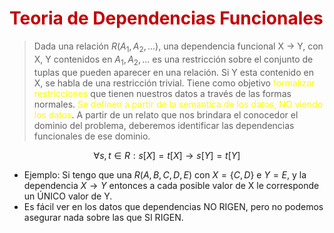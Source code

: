 # <span style="color:#c00000">Teoria de Dependencias Funcionales</span> 

>Dada una relación $R(A_1, A_2, ...)$, una dependencia funcional X -> Y, con X, Y contenidos en $A_1, A_2, ...$ es una restricción sobre el conjunto de tuplas que pueden aparecer en una relación.
>Si Y esta contenido en X, se habla de una restricción trivial.
>Tiene como objetivo <span style="color:#ffff00">formalizar restricciones</span> que tienen nuestros datos a través de las formas normales.
><span style="color:#ffff00">Se definen a partir de la semantica de los datos, NO viendo los datos</span>.
>A partir de un relato que nos brindara el conocedor el dominio del problema, deberemos identificar las dependencias funcionales de ese dominio.

$$\forall s, t \in R: s[X] = t[X] \rightarrow s[Y] = t[Y]$$

- Ejemplo: Si tengo que una $R(A, B, C, D, E)$ con $X = \{C,D\}$ e $Y = {E}$, y la dependencia $X \rightarrow Y$ entonces a cada posible valor de X le corresponde un ÚNICO valor de Y.
- Es fácil ver en los datos que dependencias NO RIGEN, pero no podemos asegurar nada sobre las que SI RIGEN.